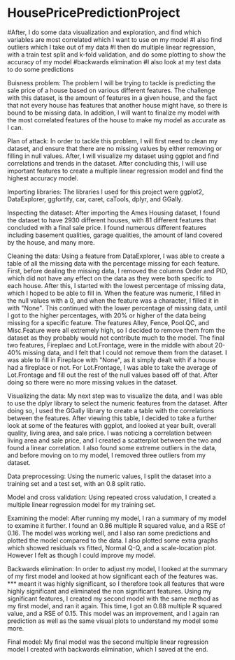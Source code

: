 # HousePricePredictionProject

#After, I do some data visualization and exploration, and find which variables are most correlated which I want to use on my model
#I also find outliers which I take out of my data
#I then do multiple linear regression, with a train test split and k-fold validation, and do some plotting to show the accuracy of my model
#backwards elimination
#I also look at my test data to do some predictions

Buisness problem: The problem I will be trying to tackle is predicting the sale price of a house based on various different features. The challenge with this dataset, is the amount of features in a given house, and the fact that not every house has features that another house might have, so there is bound to be missing data. In addition, I will want to finalize my model with the most correlated features of the house to make my model as accurate as I can. 

Plan of attack: In order to tackle this problem, I will first need to clean my dataset, and ensure that there are no missing values by either removing or filling in null values. After, I will visualize my dataset using ggplot and find correlations and trends in the dataset. After concluding this, I will use important features to create a multiple linear regression model and find the highest accuracy model.

Importing libraries: The libraries I used for this project were ggplot2, DataExplorer, ggfortify, car, caret, caTools, dplyr, and GGally. 

Inspecting the dataset: After importing the Ames Housing dataset, I found the dataset to have 2930 different houses, with 81 different features that concluded with a final sale price. I found numerous different features including basement qualities, garage qualities, the amount of land covered by the house, and many more. 

Cleaning the data: Using a feature from DataExplorer, I was able to create a table of all the missing data with the percentage missing for each feature. First, before dealing the missing data, I removed the columns Order and PID, which did not have any effect on the data as they were both specific to each house. After this, I started with the lowest percentage of missing data, which I hoped to be able to fill in. When the feature was numeric, I filled in the null values with a 0, and when the feature was a character, I filled it in with "None". This continued with the lower percentage of missing data, until I got to the higher percentages, with 20% or higher of the data being missing for a specific feature. The features Alley, Fence, Pool.QC, and Misc.Feature were all extremely high, so I decided to remove them from the dataset as they probably would not contribute much to the model. The final two features, Fireplaec and Lot.Frontage, were in the middle with about 20-40% missing data, and I felt that I could not remove them from the dataset. I was able to fill in Fireplace with "None", as it simply dealt with if a house had a fireplace or not. For Lot.Frontage, I was able to take the average of Lot.Frontage and fill out the rest of the null values based off of that. After doing so there were no more missing values in the dataset. 

Visualizing the data: My next step was to visualize the data, and I was able to use the dplyr library to select the numeric features from the dataset. After doing so, I used the GGally library to create a table with the correlations between the features. After viewing this table, I decided to take a further look at some of the features with ggplot, and looked at year built, overall quality, living area, and sale price. I was noticing a correlation between living area and sale price, and I created a scatterplot between the two and found a linear correlation. I also found some extreme outliers in the data, and before moving on to my model, I removed three outliers from my dataset. 

Data preprocessing: Using the numeric values, I split the dataset into a training set and a test set, with an 0.8 split ratio. 

Model and cross validation: Using repeated cross valudation, I created a multiple linear regression model for my training set.

Examining the model: After running my model, I ran a summary of my model to examine it further. I found an 0.86 multiple R squared value, and a RSE of 0.16. The model was working well, and I also ran some predictions and plotted the model compared to the data. I also plotted some extra graphs which showed residuals vs fitted, Normal Q-Q, and a scale-location plot. However I felt as though I could improve my model. 

Backwards elimination: In order to adjust my model, I looked at the summary of my first model and looked at how significant each of the features was. *** meant it was highly significant, so I therefore took all features that were highly significant and eliminated the non significant features. Using my significant features, I created my second model with the same method as my first model, and ran it again. This time, I got an 0.88 multiple R squared value, and a RSE of 0.15. This model was an improvement, and I again ran prediction as well as the same visual plots to understand my model some more.

Final model: My final model was the second multiple linear regression model I created with backwards elimination, which I saved at the end. 
